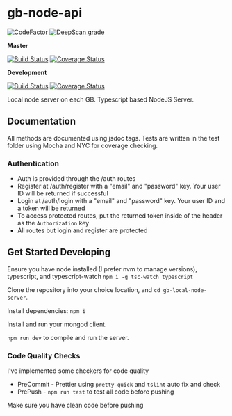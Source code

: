 # gb-node-api

[![CodeFactor](https://www.codefactor.io/repository/github/garbagebytes/gb-node-api/badge)](https://www.codefactor.io/repository/github/garbagebytes/gb-node-api)
[![DeepScan grade](https://deepscan.io/api/teams/6561/projects/8572/branches/105540/badge/grade.svg)](https://deepscan.io/dashboard#view=project&tid=6561&pid=8572&bid=105540)

**Master**

[![Build Status](https://travis-ci.org/GarbageBytes/gb-node-api.svg?branch=master)](https://travis-ci.org/GarbageBytes/gb-node-api)
[![Coverage Status](https://coveralls.io/repos/github/GarbageBytes/gb-node-api/badge.svg?branch=master)](https://coveralls.io/github/GarbageBytes/gb-node-api?branch=master)

**Development**

[![Build Status](https://travis-ci.org/GarbageBytes/gb-node-api.svg?branch=development)](https://travis-ci.org/GarbageBytes/gb-node-api)
[![Coverage Status](https://coveralls.io/repos/github/GarbageBytes/gb-node-api/badge.svg?branch=development)](https://coveralls.io/github/GarbageBytes/gb-node-api?branch=development)

Local node server on each GB. Typescript based NodeJS Server.

## Documentation

All methods are documented using jsdoc tags. Tests are written in the test folder using Mocha and NYC for coverage checking.

### Authentication

- Auth is provided through the /auth routes
- Register at /auth/register with a "email" and "password" key. Your user ID will be returned if successful
- Login at /auth/login with a "email" and "password" key. Your user ID and a token will be returned
- To access protected routes, put the returned token inside of the header as the `Authorization` key
- All routes but login and register are protected

## Get Started Developing

Ensure you have node installed (I prefer nvm to manage versions), typescript, and typescript-watch `npm i -g tsc-watch typescript`

Clone the repository into your choice location, and `cd gb-local-node-server`.

Install dependencies: `npm i`

Install and run your mongod client.

`npm run dev` to compile and run the server.

### Code Quality Checks

I've implemented some checkers for code quality

- PreCommit - Prettier using `pretty-quick` and `tslint` auto fix and check
- PrePush - `npm run test` to test all code before pushing

Make sure you have clean code before pushing
